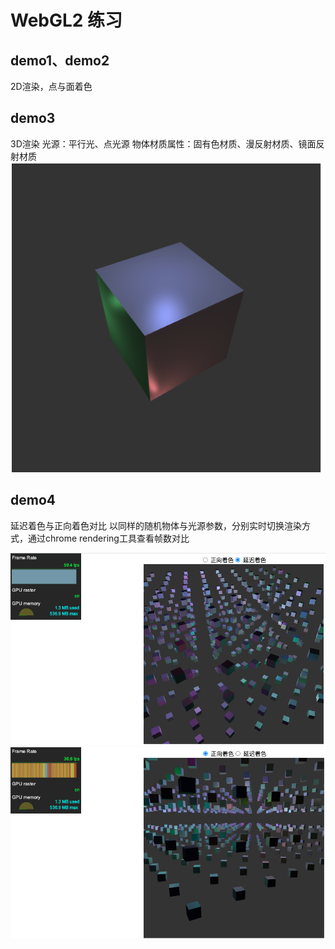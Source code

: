 # WebGL2 练习
## demo1、demo2
2D渲染，点与面着色

## demo3
3D渲染
光源：平行光、点光源
物体材质属性：固有色材质、漫反射材质、镜面反射材质
![](./readme/demo3.png)

## demo4
延迟着色与正向着色对比
以同样的随机物体与光源参数，分别实时切换渲染方式，通过chrome rendering工具查看帧数对比

![延迟着色](./readme/demo4-deferred.png)
![正向着色](./readme/demo4-forward.png)